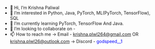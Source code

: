 - 👋 Hi, I’m Krishna Paliwal
- 👀 I’m interested in Python, Java, PyTorch, ML(PyTorch, TensorFlow), SQL 
- 🌱 I’m currently learning PyTorch, TensorFlow And Java.
- 💞️ I’m looking to collaborate on -
- 📫 How to reach me
-> Email - krishna.plwl264@gmail.com OR krishna.plwl26@outlook.com
-> Discord - <span style="color:blue">godspeed__1</span>
<!---
KrishnaPaliwal264/KrishnaPaliwal264 is a ✨ special ✨ repository because its `README.md` (this file) appears on your GitHub profile.
You can click the Preview link to take a look at your changes.
--->
